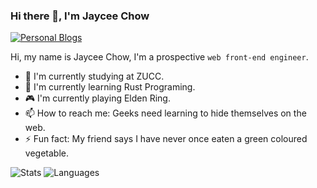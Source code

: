 ### Hi there 👋, I'm Jaycee Chow

[![Personal Blogs](https://img.shields.io/badge/Personal%20Blogs-nonlinearthink-blue?logo=hexo&style=flat)](https://nonlinearthink.github.io/)

Hi, my name is Jaycee Chow, I'm a prospective `web front-end engineer`.

- 🔭 I'm currently studying at ZUCC.
- 🌱 I'm currently learning Rust Programing.
- 🎮 I'm currently playing Elden Ring.
- 📫 How to reach me: Geeks need learning to hide themselves on the web.
- ⚡ Fun fact: My friend says I have never once eaten a green coloured vegetable.

![Stats](https://github-readme-stats-nonlinearthink.vercel.app/api?username=nonlinearthink&include_all_commits=true&hide_border=true&theme=tokyonight) ![Languages](https://github-readme-stats-nonlinearthink.vercel.app/api/top-langs/?username=nonlinearthink&&show_icons=true&hide_border=true&theme=tokyonight&layout=compact&langs_count=8&exclude_repo=nonlinearthink.github.io)

<!-- ### ✏ Recent Posts -->

<!--
**nonlinearthink/nonlinearthink** is a ✨ _special_ ✨ repository because its `README.md` (this file) appears on your GitHub profile.

Here are some ideas to get you started:

- 🔭 I’m currently working on ...
- 🌱 I’m currently learning ...
- 👯 I’m looking to collaborate on ...
- 🤔 I’m looking for help with ...
- 💬 Ask me about ...
- 📫 How to reach me: ...
- 😄 Pronouns: ...
- ⚡ Fun fact: ...
-->

